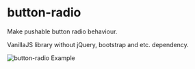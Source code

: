 button-radio
============

Make pushable button radio behaviour.

VanillaJS library without jQuery, bootstrap and etc. dependency.

![button-radio Example]()
